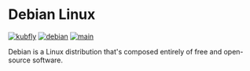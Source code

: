# Debian Linux

[![kubfly](https://img.shields.io/badge/group-kubfly-C8C8C8)](#) [![debian](https://img.shields.io/badge/application-debian-C8C8C8)](#) [![main](https://img.shields.io/badge/version-main-C8C8C8)](#)

Debian is a Linux distribution that's composed entirely of free and open-source software.
